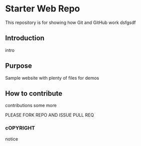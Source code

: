 # Starter Web Repo

This repository is for showing how Git and GitHub work
dsfgsdf

## Introduction
intro

## Purpose

Sample website with plenty of files for demos

## How to contribute
contributions some more

PLEASE FORK REPO AND ISSUE PULL REQ

### cOPYRIGHT
notice